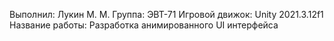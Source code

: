 Выполнил: Лукин М. М.
Группа: ЭВТ-71
Игровой движок: Unity 2021.3.12f1
Название работы: Разработка анимированного UI интерфейса
